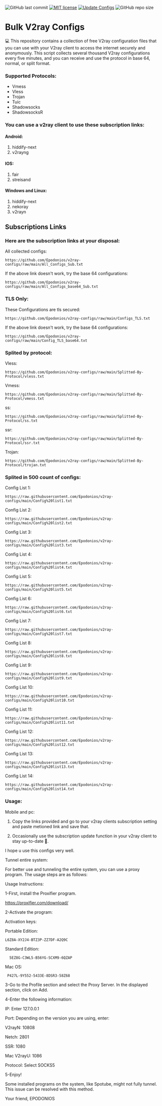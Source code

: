 ![GitHub last commit](https://img.shields.io/github/last-commit/barry-far/V2ray-Configs.svg) [![MIT license](https://img.shields.io/badge/License-MIT-blue.svg)](https://lbesson.mit-license.org/)  [![Update Configs](https://github.com/barry-far/V2ray-Configs/actions/workflows/main.yml/badge.svg)](https://github.com/Epodonios/V2ray-Configs/actions/workflows/main.yml) ![GitHub repo size](https://img.shields.io/github/repo-size/Epodonios/V2ray-Configs)  


# Bulk V2ray Configs
💻 This repository contains a collection of free V2ray configuration files that you can use with your V2ray client to access the internet securely and anonymously.
This script collects several thousand V2ray configurations every five minutes, and you can receive and use the protocol in base 64, normal, or split format.

### Supported Protocols:
- Vmess
- Vless
- Trojan
- Tuic
- Shadowsocks
- ShadowsocksR

### You can use a v2ray client to use these subscription links:

#### Android:
1. hiddify-next
2. v2rayng

#### IOS:
1. fair
2. streisand

#### Windows and Linux:
1. hiddify-next
2. nekoray
3. v2rayn

## Subscriptions Links

### Here are the subscription links at your disposal:

All collected configs:
```
https://github.com/Epodonios/v2ray-configs/raw/main/All_Configs_Sub.txt
```

If the above link doesn't work, try the base 64 configurations:
```
https://github.com/Epodonios/v2ray-configs/raw/main/All_Configs_base64_Sub.txt
```

### TLS Only:

These Configurations are tls secured:
```
https://github.com/Epodonios/v2ray-configs/raw/main/Configs_TLS.txt
```

If the above link doesn't work, try the base 64 configurations:
```
https://github.com/Epodonios/v2ray-configs/raw/main/Config_TLS_base64.txt
```

### Splited by protocol:

Vless:
```
https://github.com/Epodonios/v2ray-configs/raw/main/Splitted-By-Protocol/vless.txt
```

Vmess:
```
https://github.com/Epodonios/v2ray-configs/raw/main/Splitted-By-Protocol/vmess.txt
```

ss:
```
https://github.com/Epodonios/v2ray-configs/raw/main/Splitted-By-Protocol/ss.txt
```

ssr:
```
https://github.com/Epodonios/v2ray-configs/raw/main/Splitted-By-Protocol/ssr.txt
```

Trojan:
```
https://github.com/Epodonios/v2ray-configs/raw/main/Splitted-By-Protocol/trojan.txt
```

### Splited in 500 count of configs:

Config List 1:
```
https://raw.githubusercontent.com/Epodonios/v2ray-configs/main/Config%20list1.txt
```
Config List 2:
```
https://raw.githubusercontent.com/Epodonios/v2ray-configs/main/Config%20list2.txt
```

Config List 3:
```
https://raw.githubusercontent.com/Epodonios/v2ray-configs/main/Config%20list3.txt
```

Config List 4:
```
https://raw.githubusercontent.com/Epodonios/v2ray-configs/main/Config%20list4.txt
```

Config List 5:
```
https://raw.githubusercontent.com/Epodonios/v2ray-configs/main/Config%20list5.txt
```

Config List 6:
```
https://raw.githubusercontent.com/Epodonios/v2ray-configs/main/Config%20list6.txt
```

Config List 7:
```
https://raw.githubusercontent.com/Epodonios/v2ray-configs/main/Config%20list7.txt
```

Config List 8:
```
https://raw.githubusercontent.com/Epodonios/v2ray-configs/main/Config%20list8.txt
```

Config List 9:
```
https://raw.githubusercontent.com/Epodonios/v2ray-configs/main/Config%20list9.txt
```

Config List 10:
```
https://raw.githubusercontent.com/Epodonios/v2ray-configs/main/Config%20list10.txt
```

Config List 11:
```
https://raw.githubusercontent.com/Epodonios/v2ray-configs/main/Config%20list11.txt
```

Config List 12:
```
https://raw.githubusercontent.com/Epodonios/v2ray-configs/main/Config%20list12.txt
```

Config List 13:
```
https://raw.githubusercontent.com/Epodonios/v2ray-configs/main/Config%20list13.txt
```

Config List 14:
```
https://raw.githubusercontent.com/Epodonios/v2ray-configs/main/Config%20list14.txt
```

### Usage:

Mobile and pc:

1. Copy the links provided and go to your v2ray clients subscription setting and paste metioned link and save that.

2. Occasionally use the subscription update function in your v2ray client to stay up-to-date 🤝.

I hope u use this configs very well.


Tunnel entire system:

For better use and tunneling the entire system, you can use a proxy program. The usage steps are as follows:

Usage Instructions:

  1-First, install the Proxifier program.

  https://proxifier.com/download/
  
  2-Activate the program:

Activation keys:

Portable Edition:  

    L6Z8A-XY2J4-BTZ3P-ZZ7DF-A2Q9C

Standard Edition: 
      
      5EZ8G-C3WL5-B56YG-SCXM9-6QZAP

Mac OS:

     P427L-9Y552-5433E-8DSR3-58Z68

3-Go to the Profile section and select the Proxy Server. In the displayed section, click on Add.

4-Enter the following information:

IP: Enter 127.0.0.1

Port: Depending on the version you are using, enter:

V2rayN: 10808

Netch: 2801

SSR: 1080

Mac V2rayU: 1086

Protocol: Select SOCKS5

5-Enjoy!

Some installed programs on the system, like Spotube, might not fully tunnel. This issue can be resolved with this method.

Your friend, EPODONIOS
